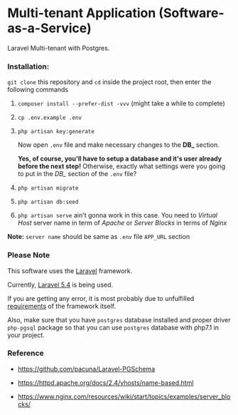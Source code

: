 # Multi-tenant Application (Software-as-a-Service)

Laravel Multi-tenant with Postgres.

### Installation:

`git clone` this repository and `cd` inside the project root, then enter the following commands

1. `composer install --prefer-dist -vvv` (might take a while to complete)

2. `cp .env.example .env`

3. `php artisan key:generate`

    Now open `.env` file and make necessary changes to the **DB_** section.
    
    **Yes, of course, you'll have to setup a database and it's user already before the next step!**
    Otherwise, exactly what settings were you going to put in the _DB\__ section of the `.env` file?

4. `php artisan migrate`

5. `php artisan db:seed`

6. `php artisan serve` ain't gonna work in this case. You need to _Virtual Host_ server name in term of _Apache_ or _Server Blocks_ in terms of _Nginx_
 
**Note:** `server name` should be same as `.env` file `APP_URL` section 

### Please Note

This software uses the [Laravel](https://laravel.com/ "Laravel") framework.

Currently, [Laravel 5.4](https://laravel.com/docs/5.4 "Laravel 5.4") is being used.

If you are getting any error, it is most probably due to 
unfulfilled [requirements](https://laravel.com/docs/5.4#server-requirements "Server Requirements") 
of the framework itself.

Also, make sure that you have `postgres` database installed and proper driver `php-pgsql` package so that you can use `postgres` database with php7.1 in your project.

### Reference 
* https://github.com/pacuna/Laravel-PGSchema

* https://httpd.apache.org/docs/2.4/vhosts/name-based.html

* https://www.nginx.com/resources/wiki/start/topics/examples/server_blocks/